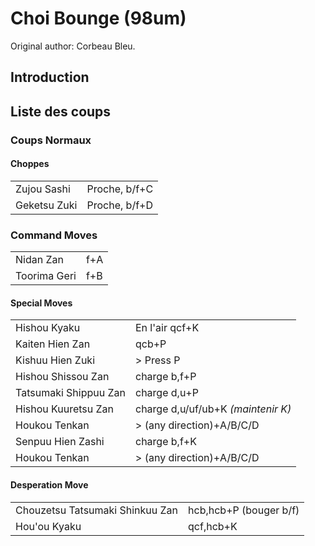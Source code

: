 # Choi Bounge (98um)

Original author: Corbeau Bleu.

## Introduction

## Liste des coups

### Coups Normaux

#### Choppes

|              |               |
|--------------|---------------|
| Zujou Sashi  | Proche, b/f+C |
| Geketsu Zuki | Proche, b/f+D |

### Command Moves

|              |     |
|--------------|-----|
| Nidan Zan    | f+A |
| Toorima Geri | f+B |

#### Special Moves

|                       |                                    |
|-----------------------|------------------------------------|
| Hishou Kyaku          | En l'air qcf+K                     |
| Kaiten Hien Zan       | qcb+P                              |
| Kishuu Hien Zuki      | \> Press P                         |
| Hishou Shissou Zan    | charge b,f+P                       |
| Tatsumaki Shippuu Zan | charge d,u+P                       |
| Hishou Kuuretsu Zan   | charge d,u/uf/ub+K *(maintenir K)* |
| Houkou Tenkan         | \> (any direction)+A/B/C/D         |
| Senpuu Hien Zashi     | charge b,f+K                       |
| Houkou Tenkan         | \> (any direction)+A/B/C/D         |

#### Desperation Move

|                                 |                        |
|---------------------------------|------------------------|
| Chouzetsu Tatsumaki Shinkuu Zan | hcb,hcb+P (bouger b/f) |
| Hou'ou Kyaku                    | qcf,hcb+K              |
